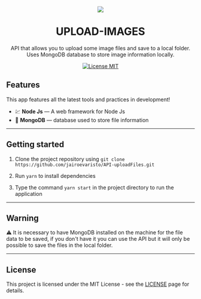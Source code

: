 <h1 align="center">
<img src="https://www.flaticon.com/svg/static/icons/svg/1091/1091227.svg" >
<br>
<br>
UPLOAD-IMAGES
</h1>

<p align="center">API that allows you to upload some image files and save to a local folder. Uses MongoDB database to store image information locally.</p>

<p align="center">
  <a href="https://opensource.org/licenses/MIT">
    <img src="https://img.shields.io/badge/License-MIT-blue.svg" alt="License MIT">
  </a>
</p>

## Features
[//]: # (Add the features of your project here:)
This app features all the latest tools and practices in development!

- 💹 **Node Js** — A web framework for Node Js
- :floppy_disk: **MongoDB** — database used to store file information
<hr>

## Getting started

1. Clone the project repository using `git clone https://github.com/jairoevaristo/API-uploadFiles.git`

2. Run `yarn` to install dependencies

3. Type the command `yarn start` in the project directory to run the application
<hr>

## Warning

:warning: It is necessary to have MongoDB installed on the machine for the file data to be saved, if you don't have it you can use the API but it will only be possible to save the files in the local folder.
<hr>

## License

This project is licensed under the MIT License - see the [LICENSE](https://opensource.org/licenses/MIT) page for details.